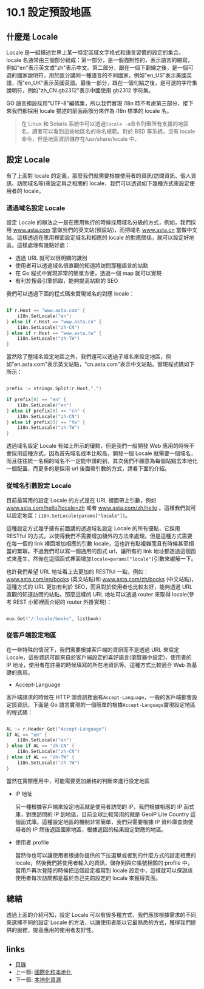 # 10.1 設定預設地區
## 什麼是 Locale

Locale 是一組描述世界上某一特定區域文字格式和語言習慣的設定的集合。locale 名通常由三個部分組成：第一部分，是一個強制性的，表示語言的縮寫，例如"en"表示英文或"zh"表示中文。第二部分，跟在一個下劃線之後，是一個可選的國家說明符，用於區分講同一種語言的不同國家，例如"en_US"表示美國英語，而"en_UK"表示英國英語。最後一部分，跟在一個句點之後，是可選的字符集說明符，例如"zh_CN.gb2312"表示中國使用 gb2312 字符集。

GO 語言預設採用"UTF-8"編碼集，所以我們實現 i18n 時不考慮第三部分，接下來我們都採用 locale 描述的前面兩部分來作為 i18n 標準的 locale 名。


>在 Linux 和 Solaris 系統中可以透過`locale -a`命令列舉所有支援的地區名，讀者可以看到這些地區名的命名規範。對於 BSD 等系統，沒有 locale 命令，但是地區資訊儲存在/usr/share/locale 中。

## 設定 Locale

有了上面對 locale 的定義，那麼我們就需要根據使用者的資訊(訪問資訊、個人資訊、訪問域名等)來設定與之相關的 locale，我們可以透過如下幾種方式來設定使用者的 locale。

### 透過域名設定 Locale

設定 Locale 的辦法之一是在應用執行的時候採用域名分級的方式，例如，我們採用 www.asta.com 當做我們的英文站(預設站)，而把域名 www.asta.cn 當做中文站。這樣透過在應用裡面設定域名和相應的 locale 的對應關係，就可以設定好地區。這樣處理有幾點好處：

- 透過 URL 就可以很明顯的識別
- 使用者可以透過域名很直觀的知道將訪問那種語言的站點
- 在 Go 程式中實現非常的簡單方便，透過一個 map 就可以實現
- 有利於搜尋引擎抓取，能夠提高站點的 SEO


我們可以透過下面的程式碼來實現域名的對應 locale：
```Go

if r.Host == "www.asta.com" {
	i18n.SetLocale("en")
} else if r.Host == "www.asta.cn" {
	i18n.SetLocale("zh-CN")
} else if r.Host == "www.asta.tw" {
	i18n.SetLocale("zh-TW")
}
```
當然除了整域名設定地區之外，我們還可以透過子域名來設定地區，例如"en.asta.com"表示英文站點，"cn.asta.com"表示中文站點。實現程式碼如下所示：
```Go

prefix := strings.Split(r.Host,".")

if prefix[0] == "en" {
	i18n.SetLocale("en")
} else if prefix[0] == "cn" {
	i18n.SetLocale("zh-CN")
} else if prefix[0] == "tw" {
	i18n.SetLocale("zh-TW")
}
```
透過域名設定 Locale 有如上所示的優點，但是我們一般開發 Web 應用的時候不會採用這種方式，因為首先域名成本比較高，開發一個 Locale 就需要一個域名，而且往往統一名稱的域名不一定能申請的到，其次我們不願意為每個站點去本地化一個配置，而更多的是採用 url 後面帶引數的方式，請看下面的介紹。

### 從域名引數設定 Locale

目前最常用的設定 Locale 的方式是在 URL 裡面帶上引數，例如 www.asta.com/hello?locale=zh 或者 www.asta.com/zh/hello 。這樣我們就可以設定地區：`i18n.SetLocale(params["locale"])`。

這種設定方式幾乎擁有前面講的透過域名設定 Locale 的所有優點，它採用 RESTful 的方式，以使得我們不需要增加額外的方法來處理。但是這種方式需要在每一個的 link 裡面增加相應的引數 locale，這也許有點複雜而且有時候甚至相當的繁瑣。不過我們可以寫一個通用的函式 url，讓所有的 link 地址都透過這個函式來產生，然後在這個函式裡面增加`locale=params["locale"]`引數來緩解一下。

也許我們希望 URL 地址看上去更加的 RESTful 一點，例如：www.asta.com/en/books (英文站點)和 www.asta.com/zh/books (中文站點)，這種方式的 URL 更加有利於 SEO，而且對於使用者也比較友好，能夠透過 URL 直觀的知道訪問的站點。那麼這樣的 URL 地址可以透過 router 來取得 locale(參考 REST 小節裡面介紹的 router 外掛實現)：
```Go

mux.Get("/:locale/books", listbook)
```
### 從客戶端設定地區
在一些特殊的情況下，我們需要根據客戶端的資訊而不是透過 URL 來設定 Locale，這些資訊可能來自於客戶端設定的喜好語言(瀏覽器中設定)，使用者的 IP 地址，使用者在註冊的時候填寫的所在地資訊等。這種方式比較適合 Web 為基礎的應用。

- Accept-Language

客戶端請求的時候在 HTTP 頭資訊裡面有`Accept-Language`，一般的客戶端都會設定該資訊，下面是 Go 語言實現的一個簡單的根據`Accept-Language`實現設定地區的程式碼：
```Go

AL := r.Header.Get("Accept-Language")
if AL == "en" {
	i18n.SetLocale("en")
} else if AL == "zh-CN" {
	i18n.SetLocale("zh-CN")
} else if AL == "zh-TW" {
	i18n.SetLocale("zh-TW")
}
```
當然在實際應用中，可能需要更加嚴格的判斷來進行設定地區
- IP 地址

	另一種根據客戶端來設定地區就是使用者訪問的 IP，我們根據相應的 IP 函式庫，對應訪問的 IP 到地區，目前全球比較常用的就是 GeoIP Lite Country 這個函式庫。這種設定地區的機制非常簡單，我們只需要根據 IP 資料庫查詢使用者的 IP 然後返回國家地區，根據返回的結果設定對應的地區。

- 使用者 profile


	當然你也可以讓使用者根據你提供的下拉選單或者別的什麼方式的設定相應的 locale，然後我們將使用者輸入的資訊，儲存到與它帳號相關的 profile 中，當用戶再次登陸的時候把這個設定複寫到 locale 設定中，這樣就可以保證該使用者每次訪問都是基於自己先前設定的 locale 來獲得頁面。

## 總結
透過上面的介紹可知，設定 Locale 可以有很多種方式，我們應該根據需求的不同來選擇不同的設定 Locale 的方法，以讓使用者能以它最熟悉的方式，獲得我們提供的服務，提高應用的使用者友好性。

## links
  * [目錄](<preface.md>)
  * 上一節: [國際化和本地化](<10.0.md>)
  * 下一節: [本地化資源](<10.2.md>)
